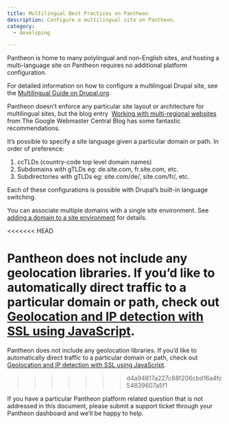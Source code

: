 ```yaml
---
title: Multilingual Best Practices on Pantheon
description: Configure a multilingual site on Pantheon.
category:
  - developing

---
```


Pantheon is home to many polylingual and non-English sites, and hosting a multi-language site on Pantheon requires no additional platform configuration.  

For detailed information on how to configure a multilingual Drupal site, see the [Multilingual Guide on Drupal.org](https://drupal.org/documentation/multilingual).  


Pantheon doesn’t enforce any particular site layout or architecture for multilingual sites, but the blog entry  [Working with multi-regional websites](http://googlewebmastercentral.blogspot.com/2010/03/working-with-multi-regional-websites.html) from The Google Webmaster Central Blog has some fantastic recommendations.  
It’s possible to specify a site language given a particular domain or path. In order of preference:

1. ccTLDs (country-code top level domain names)
2. Subdomains with gTLDs eg: de.site.com, fr.site.com, etc.
3. Subdirectories with gTLDs eg: site.com/de/, site.com/fr/, etc.

Each of these configurations is possible with Drupal’s built-in language switching.  

You can associate multiple domains with a single site environment. See [adding a domain to a site environment](/articles/sites/domains/adding-a-domain-to-a-site-environment) for details.  


<<<<<<< HEAD
Pantheon does not include any geolocation libraries. If you’d like to automatically direct traffic to a particular domain or path, check out [Geolocation and IP detection with SSL using JavaScript](/articles/advanced-topics/geolocation-and-ip-detection-with-ssl-using-javascript#geolocation-and-ip-detection-with-ssl-using-javascript).  
=======
Pantheon does not include any geolocation libraries. If you’d like to automatically direct traffic to a particular domain or path, check out [Geolocation and IP detection with SSL using JavaScript](/articles/advanced/geolocation-and-ip-detection-with-ssl-using-javascript).  
>>>>>>> d4a94817a227c88f206cbd16a4fc54839607a5f1


If you have a particular Pantheon platform related question that is not addressed in this document, please submit a support ticket through your Pantheon dashboard and we’ll be happy to help.
